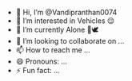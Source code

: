 - 👋 Hi, I’m @Vandipranthan0074
- 👀 I’m interested in Vehicles 😌
- 🌱 I’m currently Alone 🤗🕊️
- 💞️ I’m looking to collaborate on ...
- 📫 How to reach me ...
- 😄 Pronouns: ...
- ⚡ Fun fact: ...

<!---
Vandipranthan0074/Vandipranthan0074 is a ✨ special ✨ repository because its `README.md` (this file) appears on your GitHub profile.
You can click the Preview link to take a look at your changes.
--->
